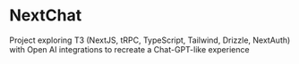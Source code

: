 # NextChat
Project exploring T3 (NextJS, tRPC, TypeScript, Tailwind, Drizzle, NextAuth) with Open AI integrations to recreate a Chat-GPT-like experience
